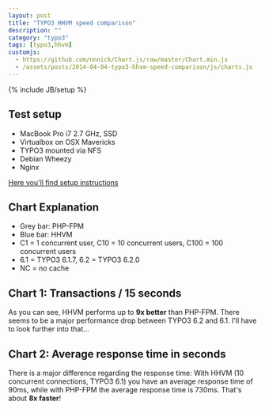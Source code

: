 ```yaml
---
layout: post
title: "TYPO3 HHVM speed comparison"
description: ""
category: "typo3"
tags: [typo3,hhvm]
customjs:
  - https://github.com/nnnick/Chart.js/raw/master/Chart.min.js
  - /assets/posts/2014-04-04-typo3-hhvm-speed-comparison/js/charts.js
---
```

{% include JB/setup %}

## Test setup

* MacBook Pro i7 2.7 GHz, SSD
* Virtualbox on OSX Mavericks
* TYPO3 mounted via NFS
* Debian Wheezy
* Nginx

[Here you'll find setup instructions](/typo3/2014/04/04/typo3-with-hhvm/)

## Chart Explanation

- Grey bar: PHP-FPM
- Blue bar: HHVM
- C1 = 1 concurrent user, C10 = 10 concurrent users, C100 = 100 concurrent users
- 6.1 = TYPO3 6.1.7, 6.2 = TYPO3 6.2.0
- NC = no cache

## Chart 1: Transactions / 15 seconds

<canvas id="chart1" height="450" width="600"></canvas>

As you can see, HHVM performs up to **9x better** than PHP-FPM. There seems to be a major performance drop between TYPO3
6.2 and 6.1. I'll have to look further into that...

## Chart 2: Average response time in seconds

<canvas id="chart2" height="450" width="600"></canvas>

There is a major difference regarding the response time: With HHVM (10 concurrent connections, TYPO3 6.1) you have an
average response time of 90ms, while with PHP-FPM the average response time is 730ms. That's about **8x faster**!